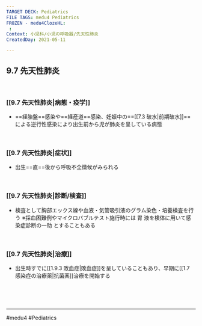 ```yaml
---
TARGET DECK: Pediatrics
FILE TAGS: medu4 Pediatrics
FROZEN - medu4ClozeHL:
 : 
Context: 小児科/小児の呼吸器/先天性肺炎
CreatedDay: 2021-05-11

---
```


## 9.7 先天性肺炎

<br>

### [[9.7 先天性肺炎|病態・疫学]]
* ==経胎盤==感染や==経産道==感染、妊娠中の==[[7.3 破水|前期破水]]==による逆行性感染により出生前から児が肺炎を呈している病態
<!--ID: 1620738659084-->


<br>

### [[9.7 先天性肺炎|症状]]
* 出生==直==後から呼吸不全徴候がみられる
<!--ID: 1658991813799-->


<br>

### [[9.7 先天性肺炎|診断/検査]]
* 検査として胸部エックス線や血液・気管吸引液のグラム染色・培養検査を行う
※採血困難例やマイクロバブルテスト施行時には 胃 液を検体に用いて感染症診断の一助 とすることもある

<br>

### [[9.7 先天性肺炎|治療]]
* 出生時すでに[[1.9.3 敗血症|敗血症]]を呈していることもあり、早期に[[1.7 感染症の治療薬|抗菌薬]]治療を開始する

<br><br><br>

---
#medu4 #Pediatrics

